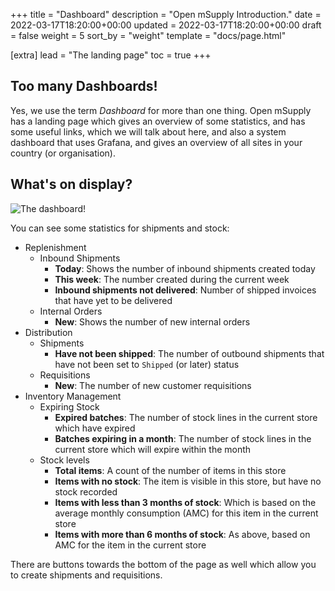 +++
title = "Dashboard"
description = "Open mSupply Introduction."
date = 2022-03-17T18:20:00+00:00
updated = 2022-03-17T18:20:00+00:00
draft = false
weight = 5
sort_by = "weight"
template = "docs/page.html"

[extra]
lead = "The landing page"
toc = true
+++

## Too many Dashboards!

Yes, we use the term _Dashboard_ for more than one thing.
Open mSupply has a landing page which gives an overview of some statistics, and has some useful links, which we will talk about here, and also a system dashboard that uses Grafana, and gives an overview of all sites in your country (or organisation).

## What's on display?

![The dashboard!](/docs/introduction/images/dashboard.png)

You can see some statistics for shipments and stock:

- Replenishment
  - Inbound Shipments
    - **Today**: Shows the number of inbound shipments created today
    - **This week**: The number created during the current week
    - **Inbound shipments not delivered**: Number of shipped invoices that have yet to be delivered
  - Internal Orders
    - **New**: Shows the number of new internal orders
- Distribution
  - Shipments
    - **Have not been shipped**: The number of outbound shipments that have not been set to `Shipped` (or later) status
  - Requisitions
    - **New**: The number of new customer requisitions
- Inventory Management
  - Expiring Stock
    - **Expired batches**: The number of stock lines in the current store which have expired
    - **Batches expiring in a month**: The number of stock lines in the current store which will expire within the month
  - Stock levels
    - **Total items**: A count of the number of items in this store
    - **Items with no stock**: The item is visible in this store, but have no stock recorded
    - **Items with less than 3 months of stock**: Which is based on the average monthly consumption (AMC) for this item in the current store
    - **Items with more than 6 months of stock**: As above, based on AMC for the item in the current store

There are buttons towards the bottom of the page as well which allow you to create shipments and requisitions.
